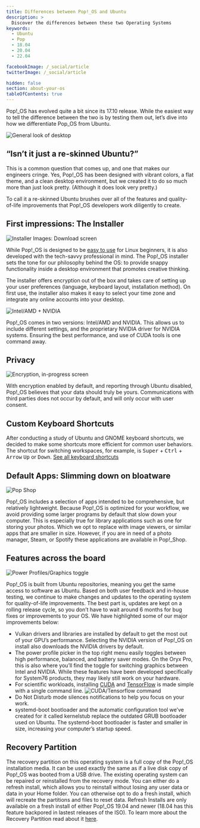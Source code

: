 ```yaml
---
title: Differences between Pop!_OS and Ubuntu
description: >
  Discover the differences between these two Operating Systems
keywords:
  - Ubuntu
  - Pop
  - 18.04
  - 20.04
  - 22.04

facebookImage: /_social/article
twitterImage: /_social/article

hidden: false
section: about-your-os
tableOfContents: true
---
```


Pop!\_OS has evolved quite a bit since its 17.10 release. While the easiest way to tell the difference between the two is by testing them out, let’s dive into how we differentiate Pop_OS from Ubuntu.

![General look of desktop](/images/difference-between-pop-ubuntu/pop-desktop-screenshot.png)

## “Isn’t it just a re-skinned Ubuntu?”

This is a common question that comes up, and one that makes our engineers cringe. Yes, Pop!\_OS has been designed with vibrant colors, a flat theme, and a clean desktop environment, but we created it to do so much more than just look pretty. (Although it does look very pretty.)

To call it a re-skinned Ubuntu brushes over all of the features and quality-of-life improvements that Pop!\_OS developers work diligently to create.

## First impressions: The Installer

![Installer Images: Download screen](/images/difference-between-pop-ubuntu/Installer-Screenshot.png)

While Pop!_OS is designed to be [easy to use](https://www.forbes.com/sites/jasonevangelho/2018/11/14/a-linux-noob-reviews-the-pop_os-installer-from-system76/#144a421310d4) for Linux beginners, it is also developed with the tech-savvy professional in mind. The Pop!_OS installer sets the tone for our philosophy behind the OS: to provide snappy functionality inside a desktop environment that promotes creative thinking.

The installer offers encryption out of the box and takes care of setting up your user preferences (language, keyboard layout, installation method). On first use, the installer also makes it easy to select your time zone and integrate any online accounts into your desktop.

![Intel/AMD + NVIDIA](/images/difference-between-pop-ubuntu/intel-amd-nvidia-1904.png)

Pop!_OS comes in two versions: Intel/AMD and NVIDIA. This allows us to include different settings, and the proprietary NVIDIA driver for NVIDIA systems. Ensuring the best performance, and use of CUDA tools is one command away.

## Privacy

![Encryption, in-progress screen](/images/difference-between-pop-ubuntu/Encryption-Screenshot.png)

With encryption enabled by default, and reporting through Ubuntu disabled, Pop!\_OS believes that your data should truly be yours. Communications with third parties does not occur by default, and will only occur with user consent.

## Custom Keyboard Shortcuts

After conducting a study of Ubuntu and GNOME keyboard shortcuts, we decided to make some shortcuts more efficient for common user behaviors. The shortcut for switching workspaces, for example, is <kbd>Super</kbd> + <kbd>Ctrl</kbd> + <kbd>Arrow</kbd> <kbd>Up</kbd> or <kbd>Down</kbd>.
[See all keyboard shortcuts](/articles/pop-keyboard-shortcuts/)

## Default Apps: Slimming down on bloatware

![Pop Shop](/images/difference-between-pop-ubuntu/pop-shop-screenshot.png)

Pop!_OS includes a selection of apps intended to be comprehensive, but relatively lightweight. Because Pop!_OS is optimized for your workflow, we avoid providing some larger programs by default that slow down your computer. This is especially true for library applications such as one for storing your photos. Which we opt to replace with image viewers, or similar apps that are smaller in size. However, if you are in need of a photo manager, Steam, or Spotify these applications are available in Pop!_Shop.

## Features across the board

![Power Profiles/Graphics toggle](/images/difference-between-pop-ubuntu/system-menu.png)

Pop!\_OS is built from Ubuntu repositories, meaning you get the same access to software as Ubuntu. Based on both user feedback and in-house testing, we continue to make changes and updates to the operating system for quality-of-life improvements. The best part is, updates are kept on a rolling release cycle, so you don’t have to wait around 6 months for bug fixes or improvements to your OS. We have highlighted some of our major improvements below:

* Vulkan drivers and libraries are installed by default to get the most out of your GPU’s performance. Selecting the NVIDIA version of Pop!\_OS on install also downloads the NVIDIA drivers by default.
* The power profile picker in the top right menu easily toggles between high performance, balanced, and battery saver modes. On the Oryx Pro, this is also where you’ll find the toggle for switching graphics between Intel and NVIDIA. While these features have been developed specifically for System76 products, they may likely still work on your hardware.
* For scientific workloads, installing [CUDA](/articles/cuda) and [TensorFlow](/articles/install-tensorflow) is made simple with a single command line.
 ![CUDA/Tensorflow command](/images/difference-between-pop-ubuntu/Tensorflow.png)
* Do Not Disturb mode silences notifications to help you focus on your work.
* systemd-boot bootloader and the automatic configuration tool we’ve created for it called kernelstub replace the outdated GRUB bootloader used on Ubuntu. The systemd-boot bootloader is faster and smaller in size, increasing your computer’s startup speed.

## Recovery Partition

The recovery partition on this operating system is a full copy of the Pop!\_OS installation media. It can be used exactly the same as if a live disk copy of Pop!\_OS was booted from a USB drive. The existing operating system can be repaired or reinstalled from the recovery mode. You can either do a refresh install, which allows you to reinstall without losing any user data or data in your Home folder. You can otherwise opt to do a fresh install, which will recreate the partitions and files to reset data. Refresh Installs are only available on a fresh install of either Pop!\_OS 19.04 and newer (18.04 has this feature backpored in lastest releases of the ISO). To learn more about the Recovery Partition read about it [here](/articles/pop-recovery/).
